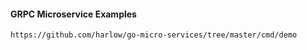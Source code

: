 #### GRPC Microservice Examples
    https://github.com/harlow/go-micro-services/tree/master/cmd/demo
